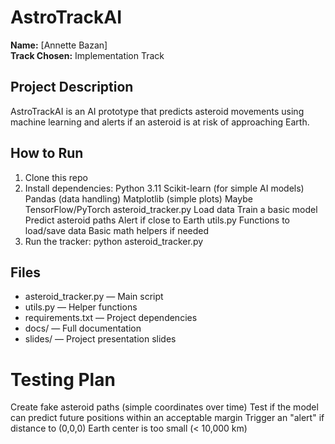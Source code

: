 # AstroTrackAI

**Name:** [Annette Bazan]  
**Track Chosen:** Implementation Track

## Project Description
AstroTrackAI is an AI prototype that predicts asteroid movements using machine learning and alerts if an asteroid is at risk of approaching Earth.

## How to Run
1. Clone this repo
2. Install dependencies:
Python 3.11
Scikit-learn (for simple AI models)
Pandas (data handling)
Matplotlib (simple plots)
Maybe TensorFlow/PyTorch 
asteroid_tracker.py
Load data
Train a basic model
Predict asteroid paths
Alert if close to Earth
utils.py
Functions to load/save data
Basic math helpers if needed
3. Run the tracker:
python asteroid_tracker.py

## Files
- asteroid_tracker.py — Main script
- utils.py — Helper functions
- requirements.txt — Project dependencies
- docs/ — Full documentation
- slides/ — Project presentation slides

# Testing Plan
Create fake asteroid paths (simple coordinates over time)
Test if the model can predict future positions within an acceptable margin
Trigger an "alert" if distance to (0,0,0) Earth center is too small (< 10,000 km)
